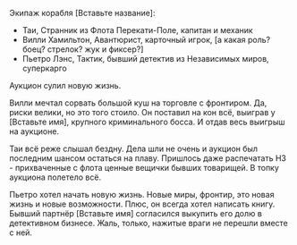 Экипаж корабля [Вставьте название]:
* Таи, Странник из Флота Перекати-Поле, капитан и механик
* Вилли Хамильтон, Авантюрист, карточный игрок, [а какая роль? боец? стрелок? жук и фиксер?]
* Пьетро Лэнс, Тактик, бывший детектив из Независимых миров, суперкарго

Аукцион сулил новую жизнь.

Вилли мечтал сорвать большой куш на торговле с фронтиром. Да, риски велики, но это того стоило.
Он поставил на кон всё, выиграв у [Вставьте имя], крупного криминального босса. И отдав весь выигрыш на аукционе.

Таи всё реже слышал бездну. Дела шли не очень и аукцион был последним шансом остаться на плаву.
Пришлось даже распечатать НЗ - прихваченные с флота ценные вещички бывших товарищей. В топку аукциона полетело всё.

Пьетро хотел начать новую жизнь. Новые миры, фронтир, это новая жизнь и новые возможности. Плюс, он всегда хотел написать книгу.
Бывший партнёр [Вставьте имя] согласился выкупить его долю в детективном бизнесе. Жаль, только, нажитые враги не перешли вместе с ней.
